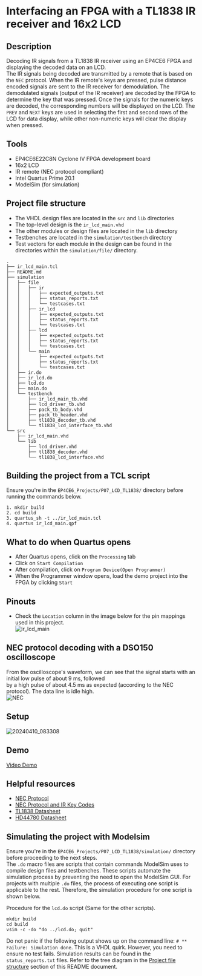 # Interfacing an FPGA with a TL1838 IR receiver and 16x2 LCD    
## Description  
Decoding IR signals from a TL1838 IR receiver using an EP4CE6 FPGA and displaying the decoded data on an LCD.  
The IR signals being decoded are transmitted by a remote that is based on the ``NEC`` protocol. When the IR remote's keys are pressed, pulse distance encoded signals are sent to the IR receiver for demodulation. The demodulated signals (output of the IR receiver) are decoded by the FPGA to determine the key that was pressed. Once the signals for the numeric keys are decoded, the corresponding numbers will be displayed on the LCD. The ``PREV`` and ``NEXT`` keys are used in selecting the first and second rows of the LCD for data display, while other non-numeric keys will clear the display when pressed.     

## Tools  
- EP4CE6E22C8N Cyclone IV FPGA development board
- 16x2 LCD
- IR remote (NEC protocol compliant)  
- Intel Quartus Prime 20.1
- ModelSim (for simulation)  

## Project file structure  
- The VHDL design files are located in the ``src`` and ``lib`` directories  
- The top-level design is the ``ir_lcd_main.vhd``  
- The other modules or design files are located in the ``lib`` directory
- Testbenches are located in the ``simulation/testbench`` directory
- Test vectors for each module in the design can be found in the directories within the ``simulation/file/`` directory.  
```
.
├── ir_lcd_main.tcl
├── README.md
├── simulation
│   ├── file
│   │   ├── ir
│   │   │   ├── expected_outputs.txt
│   │   │   ├── status_reports.txt
│   │   │   └── testcases.txt
│   │   ├── ir_lcd
│   │   │   ├── expected_outputs.txt
│   │   │   ├── status_reports.txt
│   │   │   └── testcases.txt
│   │   ├── lcd
│   │   │   ├── expected_outputs.txt
│   │   │   ├── status_reports.txt
│   │   │   └── testcases.txt
│   │   └── main
│   │       ├── expected_outputs.txt
│   │       ├── status_reports.txt
│   │       └── testcases.txt
│   ├── ir.do
│   ├── ir_lcd.do
│   ├── lcd.do
│   ├── main.do
│   └── testbench
│       ├── ir_lcd_main_tb.vhd
│       ├── lcd_driver_tb.vhd
│       ├── pack_tb_body.vhd
│       ├── pack_tb_header.vhd
│       ├── tl1838_decoder_tb.vhd
│       └── tl1838_lcd_interface_tb.vhd
└── src
    ├── ir_lcd_main.vhd
    └── lib
        ├── lcd_driver.vhd
        ├── tl1838_decoder.vhd
        └── tl1838_lcd_interface.vhd
```

## Building the project from a TCL script  
Ensure you're in the ``EP4CE6_Projects/P07_LCD_TL1838/`` directory before running the commands below.  
```
1. mkdir build  
2. cd build
3. quartus_sh -t ../ir_lcd_main.tcl
4. quartus ir_lcd_main.qpf
```

## What to do when Quartus opens    
- After Quartus opens, click on the ``Processing`` tab  
- Click on ``Start Compilation``  
- After compilation, click on ``Program Device(Open Programmer)``  
- When the Programmer window opens, load the demo project into the FPGA by clicking ``Start``

## Pinouts  
- Check the ``Location`` column in the image below for the pin mappings used in this project.   
![ir_lcd_main](https://github.com/MUDAL/Altera_FPGA_Projects/assets/46250887/41ac8c2d-b343-4167-b42b-620e50b5457f)   

## NEC protocol decoding with a DSO150 oscilloscope     
From the oscilloscope's waveform, we can see that the signal starts with an initial low pulse of about 9 ms, followed  
by a high pulse of about 4.5 ms as expected (according to the NEC protocol). The data line is idle high.    
![NEC](https://github.com/MUDAL/Altera_FPGA_Projects/assets/46250887/8e3bbd63-6ec4-4dc6-a570-4563cf178864)  

## Setup    
![20240410_083308](https://github.com/MUDAL/Altera_FPGA_Projects/assets/46250887/13abb2c0-a762-499d-b388-083469d9e9a7)  

## Demo  
[Video Demo](https://drive.google.com/file/d/16wB_Ut3Pbu6KI1LPfc0oO00kMDnGC6wa/view?usp=sharing)    

## Helpful resources  
- [NEC Protocol](https://techdocs.altium.com/display/FPGA/NEC%2bInfrared%2bTransmission%2bProtocol)  
- [NEC Protocol and IR Key Codes](https://exploreembedded.com/wiki/NEC_IR_Remote_Control_Interface_with_8051)  
- [TL1838 Datasheet](https://drive.google.com/file/d/1RJ-HkZsTznqVyAxnRvhQzwTLbh1ikSYC/view?usp=sharing)  
- [HD44780 Datasheet](https://drive.google.com/file/d/1kYVwqbIjYVIVPkjs03y40AUIAiwOctcV/view?usp=drive_link)    

## Simulating the project with Modelsim  
Ensure you're in the ``EP4CE6_Projects/P07_LCD_TL1838/simulation/`` directory before proceeding to the next steps.  
The ``.do`` macro files are scripts that contain commands ModelSim uses to compile design files and testbenches. These scripts automate the simulation process by preventing the need to open the ModelSim GUI. For projects with multiple ``.do`` files, the process of executing one script is applicable to the rest. Therefore, the simulation procedure for one script is shown below.  

Procedure for the ``lcd.do`` script (Same for the other scripts).  
```
mkdir build
cd build
vsim -c -do "do ../lcd.do; quit"
```
Do not panic if the following output shows up on the command line: ``# ** Failure: Simulation done``. This is a VHDL quirk. However, you need to ensure no test fails. Simulation results can be found in the ``status_reports.txt`` files. Refer to the tree diagram in the [Project file structure](#project-file-structure) section of this README document.   
